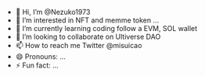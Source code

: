 - 👋 Hi, I’m @Nezuko1973
- 👀 I’m interested in NFT and memme token ...
- 🌱 I’m currently learning coding follow a EVM, SOL wallet
- 💞️ I’m looking to collaborate on Ultiverse DAO
- 📫 How to reach me Twitter @misuicao
- 😄 Pronouns: ...
- ⚡ Fun fact: ...

<!---
Nezuko1973/Nezuko1973 is a ✨ special ✨ repository because its `README.md` (this file) appears on your GitHub profile.
You can click the Preview link to take a look at your changes.
--->
